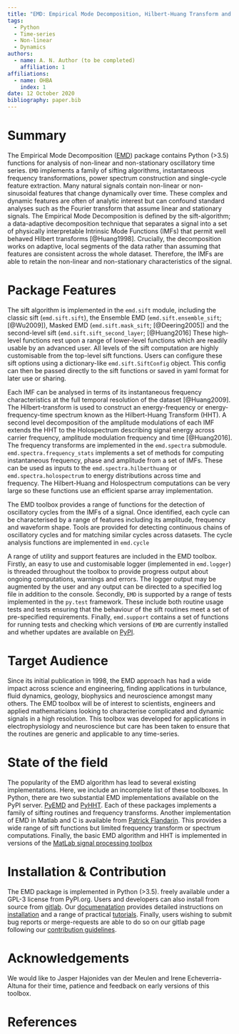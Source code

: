 ```yaml
---
title: "EMD: Empirical Mode Decomposition, Hilbert-Huang Transform and Holospectrum analyses in Python"
tags:
  - Python
  - Time-series
  - Non-linear
  - Dynamics
authors:
  - name: A. N. Author (to be completed)
    affiliation: 1
affiliations:
  - name: OHBA
    index: 1
date: 12 October 2020
bibliography: paper.bib
---
```


# Summary

The Empirical Mode Decomposition ([EMD](https://emd.readthedocs.io/en/latest/))
package contains Python (>3.5) functions for analysis of non-linear and
non-stationary oscillatory time series. `EMD` implements a family of sifting
algorithms, instantaneous frequency transformations, power spectrum construction
and single-cycle feature extraction. Many natural signals contain non-linear or
non-sinusoidal features that change dynamically over time. These complex and
dynamic features are often of analytic interest but can confound standard
analyses such as the Fourier transform that assume linear and stationary
signals. The Empirical Mode Decomposition is defined by the sift-algorithm; a
data-adaptive decomposition technique that separates a signal into a set of
physically interpretable Intrinsic Mode Functions (IMFs) that permit well behaved
Hilbert transforms [@Huang1998]. Crucially, the decomposition works on
adaptive, local segments of the data rather than assuming that features are
consistent across the whole dataset. Therefore, the IMFs are able to retain the
non-linear and non-stationary characteristics of the signal.

# Package Features

The sift algorithm is implemented in the `emd.sift` module, including the
classic sift (`emd.sift.sift`), the Ensemble EMD (`emd.sift.ensemble_sift`;
[@Wu2009]), Masked EMD (`emd.sift.mask_sift`; [@Deering2005]) and the
second-level sift (`emd.sift.sift_second_layer`; [@Huang2016] These high-level
functions rest upon a range of lower-level functions which are readily usable
by an advanced user. All levels of the sift computation are highly customisable
from the top-level sift functions. Users can configure these sift options using
a dictionary-like `emd.sift.SiftConfig` object. This config can then be passed
directly to the sift functions or saved in yaml format for later use or
sharing.

Each IMF can be analysed in terms of its instantaneous frequency
characteristics at the full temporal resolution of the dataset [@Huang2009].
The Hilbert-transform is used to construct an energy-frequency or
energy-frequency-time spectrum known as the Hilbert-Huang Transform (HHT). A
second level decomposition of the amplitude modulations of each IMF extends the
HHT to the Holospectrum describing signal energy across carrier frequency,
amplitude modulation frequency and time [@Huang2016]. The frequency transforms are
implemented in the `emd.spectra` submodule. `emd.spectra.frequency_stats`
implements a set of methods for computing instantaneous frequency, phase and
amplitude from a set of IMFs. These can be used as inputs to the
`emd.spectra.hilberthuang` or `emd.spectra.holospectrum` to energy
distributions across time and frequency. The Hilbert-Huang and Holospectrum
computations can be very large so these functions use an efficient sparse array
implementation.

The EMD toolbox provides a range of functions for the detection of oscillatory
cycles from the IMFs of a signal. Once identified, each cycle can be
characterised by a range of features including its amplitude, frequency and
waveform shape. Tools are provided for detecting continuous chains of
oscillatory cycles and for matching similar cycles across datasets. The cycle
analysis functions are implemented in `emd.cycle`

A range of utility and support features are included in the EMD toolbox.
Firstly, an easy to use and customisable logger (implemented in `emd.logger`)
is threaded throughout the toolbox to provide progress output about ongoing
computations, warnings and errors. The logger output may be augmented by the
user and any output can be directed to a specified log file in addition to the
console. Secondly, `EMD` is supported by a range of tests implemented in the
`py.test` framework. These include both routine usage tests and tests ensuring
that the behaviour of the sift routines meet a set of pre-specified
requirements. Finally, `emd.support` contains a set of functions for running
tests and checking which versions of `EMD` are currently installed and whether
updates are available on [PyPI](https://pypi.org/project/emd/).

# Target Audience

Since its initial publication in 1998, the EMD approach has had a wide impact
across science and engineering, finding applications in turbulance, fluid
dynamics, geology, biophysics and neuroscience amongst many others. The EMD
toolbox will be of interest to scientists, engineers and applied mathematicians
looking to characterise complicated and dynamic signals in a high resolution.
This toolbox was developed for applications in electrophysiology and
neuroscience but care has been taken to ensure that the routines are generic
and applicable to any time-series.

# State of the field

The popularity of the EMD algorithm has lead to several existing
implementations. Here, we include an incomplete list of these toolboxes. In
Python, there are two substantial EMD implementations available on the PyPI
server. [PyEMD](https://pyemd.readthedocs.io/en/latest/) and
[PyHHT](https://pyhht.readthedocs.io/en/latest/). Each of these packages
implements a family of sifting routines and frequency transforms. Another
implementation of EMD in Matlab and C is available from [Patrick
Flandarin](http://perso.ens-lyon.fr/patrick.flandrin/emd.html). This provides a
wide range of sift functions but limited frequency transform or spectrum
computations. Finally, the basic EMD algorithm and HHT is implemented in
versions of the [MatLab signal processing
toolbox](https://uk.mathworks.com/help/signal/ref/emd.html)

# Installation & Contribution

The EMD package is implemented in Python (>3.5). freely available under a GPL-3
license from PyPI.org. Users and developers can also install from source from
[gitlab](https://gitlab.com/emd-dev/emd). Our
[documenatation](https://emd.readthedocs.io) provides detailed instructions on
[installation](https://emd.readthedocs.io/en/latest/install.html) and a range
of practical
[tutorials](https://emd.readthedocs.io/en/latest/emd_tutorials/index.html).
Finally, users wishing to submit bug reports or merge-requests are able to do
so on our gitlab page following our [contribution
guidelines](https://emd.readthedocs.io/en/latest/contributing.html).

# Acknowledgements

We would like to Jasper Hajonides van der Meulen and Irene Echeverria-Altuna
for their time, patience and feedback on early versions of this toolbox.

# References
